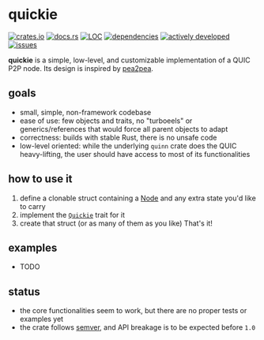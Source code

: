 # quickie
[![crates.io](https://img.shields.io/crates/v/quickie)](https://crates.io/crates/quickie)
[![docs.rs](https://docs.rs/quickie/badge.svg)](https://docs.rs/quickie)
[![LOC](https://tokei.rs/b1/github/ljedrz/quickie?category=code)](https://github.com/ljedrz/quickie/tree/master/src)
[![dependencies](https://deps.rs/repo/github/ljedrz/quickie/status.svg)](https://deps.rs/repo/github/ljedrz/quickie)
[![actively developed](https://img.shields.io/badge/maintenance-actively--developed-brightgreen.svg)](https://gist.github.com/cheerfulstoic/d107229326a01ff0f333a1d3476e068d)
[![issues](https://img.shields.io/github/issues-raw/ljedrz/quickie)](https://github.com/ljedrz/quickie/issues)

**quickie** is a simple, low-level, and customizable implementation of a QUIC P2P node. Its design is inspired by [pea2pea](https://github.com/ljedrz/pea2pea).

## goals
- small, simple, non-framework codebase
- ease of use: few objects and traits, no "turboeels" or generics/references that would force all parent objects to adapt
- correctness: builds with stable Rust, there is no unsafe code
- low-level oriented: while the underlying `quinn` crate does the QUIC heavy-lifting, the user should have access to most of its functionalities

## how to use it
1. define a clonable struct containing a [Node](https://docs.rs/quickie/latest/quickie/struct.Node.html) and any extra state you'd like to carry
2. implement the [`Quickie`](https://docs.rs/quickie/latest/quickie/trait.Quickie.html) trait for it
3. create that struct (or as many of them as you like)
That's it!

## examples
- TODO

## status
- the core functionalities seem to work, but there are no proper tests or examples yet
- the crate follows [semver](https://semver.org/), and API breakage is to be expected before `1.0`
